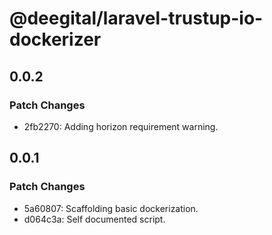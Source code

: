 # @deegital/laravel-trustup-io-dockerizer

## 0.0.2

### Patch Changes

- 2fb2270: Adding horizon requirement warning.

## 0.0.1

### Patch Changes

- 5a60807: Scaffolding basic dockerization.
- d064c3a: Self documented script.
